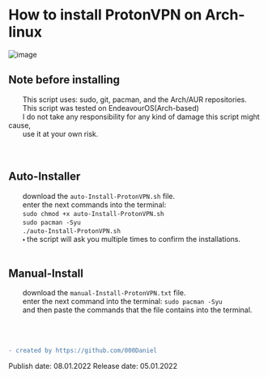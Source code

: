 # How to install ProtonVPN on Arch-linux
![image](https://user-images.githubusercontent.com/90350173/148281755-d6406a9a-15a2-4abf-a9b8-f943c899fcf3.png)
## Note before installing
    This script uses: sudo, git, pacman, and the Arch/AUR repositories.<br />
    This script was tested on EndeavourOS(Arch-based)<br />
    I do not take any responsibility for any kind of damage this script might cause,<br />
    use it at your own risk.<br />
<br />
<br />
## Auto-Installer
    download the `auto-Install-ProtonVPN.sh` file.<br />
    enter the next commands into the terminal: <br />
    `sudo chmod +x auto-Install-ProtonVPN.sh`<br />
    `sudo pacman -Syu`<br />
    `./auto-Install-ProtonVPN.sh`<br />
    🞄 the script will ask you multiple times to confirm the installations.<br />
<br />
## Manual-Install
    download the `manual-Install-ProtonVPN.txt` file.<br />
    enter the next command into the terminal: `sudo pacman -Syu`<br />
    and then paste the commands that the file contains into the terminal.<br />
<br />
<br />
<br />
```diff
- created by https://github.com/000Daniel
```
Publish date: 08.01.2022
Release date: 05.01.2022
